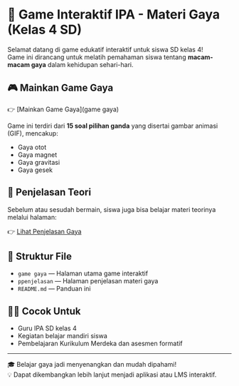 # 🧲 Game Interaktif IPA - Materi Gaya (Kelas 4 SD)

Selamat datang di game edukatif interaktif untuk siswa SD kelas 4!  
Game ini dirancang untuk melatih pemahaman siswa tentang **macam-macam gaya** dalam kehidupan sehari-hari.

## 🎮 Mainkan Game Gaya

👉 [Mainkan Game Gaya](game gaya)

Game ini terdiri dari **15 soal pilihan ganda** yang disertai gambar animasi (GIF), mencakup:
- Gaya otot
- Gaya magnet
- Gaya gravitasi
- Gaya gesek

## 📘 Penjelasan Teori

Sebelum atau sesudah bermain, siswa juga bisa belajar materi teorinya melalui halaman:

👉 [Lihat Penjelasan Gaya](penjelasan)

## 📁 Struktur File

- `game gaya` — Halaman utama game interaktif
- `ppenjelasan` — Halaman penjelasan materi gaya
- `README.md` — Panduan ini

## 🧑‍🏫 Cocok Untuk
- Guru IPA SD kelas 4
- Kegiatan belajar mandiri siswa
- Pembelajaran Kurikulum Merdeka dan asesmen formatif

---

🎓 Belajar gaya jadi menyenangkan dan mudah dipahami!  
💡 Dapat dikembangkan lebih lanjut menjadi aplikasi atau LMS interaktif.
